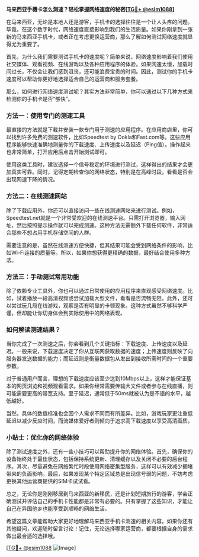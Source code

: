 **马来西亚手機卡怎么测速？轻松掌握网络速度的秘密[[TG💪+ @esim1088](https://t.me/s/esim1088)]**

在马来西亚，无论是本地人还是游客，手机卡的选择往往是一个让人头疼的问题。毕竟，在这个数字时代，网络速度直接影响到我们的生活质量。如果你刚拿到一张新的马来西亚手机卡，或者正在考虑更换运营商，那么了解如何测试网络速度就显得尤为重要了。

首先，为什么我们需要测试手机卡的速度呢？简单来说，网络速度影响着我们使用社交媒体、观看视频、在线游戏以及各种应用程序的体验。如果网速太慢，加载时间过长，不仅会让我们感到沮丧，还可能浪费宝贵的时间。因此，测试你的手机卡速度可以帮助你更好地选择适合自己的运营商和服务套餐。

那么，如何进行网络速度测试呢？其实方法非常简单，你可以通过以下几种方式来检测你的手机卡是否“够快”。

### 方法一：使用专门的测速工具

最直接的方法就是下载并安装一款专门用于测速的应用程序。在应用商店里，你可以找到许多免费的测速软件，比如Speedtest by Ookla和Fast.com等。这些应用程序能够快速准确地测量你的下载速度、上传速度以及延迟（Ping值）。操作起来也非常简单，打开应用后点击开始测试即可。

使用这类工具时，建议选择一个信号稳定的环境进行测试，这样得出的结果才会更加真实可靠。同时，记得定期检查你的网络状态，特别是在高峰时段，看看是否会出现网速下降的情况。

### 方法二：在线测速网站

除了下载应用外，你还可以直接访问一些在线测速网站来进行测试。例如，Speedtest.net就是一个非常受欢迎的在线测速平台。只需打开浏览器，输入网址，然后按照提示操作就可以完成测速。这种方法无需额外下载任何软件，非常适合那些不想占用手机存储空间的人群。

需要注意的是，虽然在线测速方便快捷，但其结果可能会受到网络条件的影响，比如Wi-Fi连接的质量等。所以，如果你想获得更精确的数据，最好结合使用多种方法。

### 方法三：手动测试常用功能

除了依赖专业工具外，你也可以通过日常使用的应用程序来直观感受网络速度。比如，试着播放一段高清视频或尝试加载大型文件，看看是否流畅无阻。此外，还可以尝试玩几局在线游戏，观察是否有明显的卡顿现象。这种方式虽然不够科学严谨，但却能让你切身体会到实际使用中的网络表现。

### 如何解读测速结果？

当你完成了一次测速之后，你会看到几个关键指标：下载速度、上传速度以及延迟。一般来说，下载速度决定了你从互联网获取数据的速度；上传速度则反映了向服务器发送数据的能力；而延迟则是衡量数据包从发出到接收所需时间的一个重要参数。

对于普通用户而言，理想的下载速度应该至少达到10Mbps以上，这样才能保证基本的网页浏览和视频观看需求。如果你经常需要传输大文件或者参与在线直播，则可能需要更高的带宽支持。至于延迟，通常低于50ms就被认为是不错的水平，越低越好。

当然，具体的数值标准也会因个人需求不同而有所差异。比如，游戏玩家更注重低延迟以减少反应时间，而流媒体爱好者则倾向于追求高下载速度以享受高清画质。

### 小贴士：优化你的网络体验

除了测试速度之外，还有一些小技巧可以帮助提升你的网络体验。首先，确保你的设备始终处于最佳状态，包括保持系统更新、清理缓存以及关闭不必要的后台程序。其次，尽量避免在网络繁忙时段使用网络密集型服务，这样可以有效减少拥堵带来的负面影响。最后，如果发现某个特定区域总是出现信号弱的问题，不妨考虑更换其他运营商提供的SIM卡试试看。

总之，无论你是刚刚移居到马来西亚的新移民，还是计划短期旅行的游客，学会正确测试并评估自己的手机卡性能都是非常有必要的。只有掌握了这些知识，才能让自己在异国他乡也能享受到顺畅的网络生活。

希望这篇文章能帮助大家更好地理解马来西亚手机卡测速的相关内容。如果你还有其他疑问，欢迎随时留言讨论！记住，无论选择哪家运营商，都要根据自身的需求做出最合适的选择哦。

[[TG💪+ @esim1088](https://t.me/s/esim1088) ![Image](https://i.postimg.cc/4NQfJmqS/Snipaste-2025-05-13-00-14-12.png)]